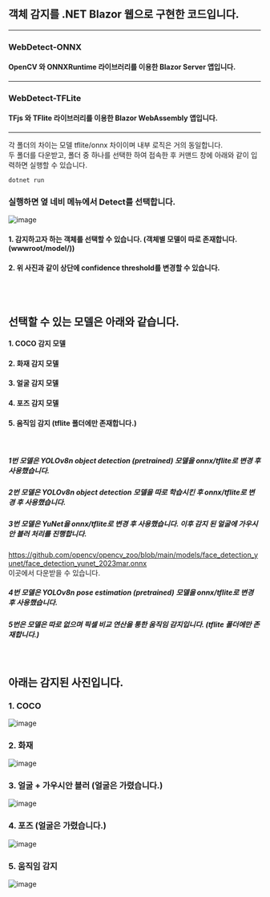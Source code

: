 ## 객체 감지를 .NET Blazor 웹으로 구현한 코드입니다.

-------
### WebDetect-ONNX 
#### OpenCV 와 ONNXRuntime 라이브러리를 이용한 Blazor Server 앱입니다.
-------
### WebDetect-TFLite
#### TFjs 와 TFlite 라이브러리를 이용한 Blazor WebAssembly 앱입니다.
-------

각 폴더의 차이는 모델 tflite/onnx 차이이며 내부 로직은 거의 동일합니다. <br/>
두 폴더를 다운받고, 폴더 중 하나를 선택한 하여 접속한 후 커맨드 창에 아래와 같이 입력하면 실행할 수 있습니다.

    dotnet run

### 실행하면 옆 네비 메뉴에서 Detect를 선택합니다.

![image](https://github.com/Aloe-droid/WebDetect/assets/103430477/d3ffef51-75f6-4c8d-ab33-a0d1ce71a898)

#### 1. 감지하고자 하는 객체를 선택할 수 있습니다. (객체별 모델이 따로 존재합니다. (wwwroot/model/))
#### 2. 위 사진과 같이 상단에 confidence threshold를 변경할 수 있습니다.
</br></br>
## 선택할 수 있는 모델은 아래와 같습니다.

#### 1. COCO 감지 모델
#### 2. 화재 감지 모델
#### 3. 얼굴 감지 모델
#### 4. 포즈 감지 모델
#### 5. 움직임 감지 (tflite 폴더에만 존재합니다.)
<br/>

##### 1번 모델은 YOLOv8n object detection (pretrained) 모델을 onnx/tflite로 변경 후 사용했습니다.

##### 2번 모델은 YOLOv8n object detection 모델을 따로 학습시킨 후 onnx/tflite로 변경 후 사용했습니다.

##### 3번 모델은 YuNet을 onnx/tflite로 변경 후 사용했습니다. 이후 감지 된 얼굴에 가우시안 블러 처리를 진행합니다. 

https://github.com/opencv/opencv_zoo/blob/main/models/face_detection_yunet/face_detection_yunet_2023mar.onnx 
<br/>
이곳에서 다운받을 수 있습니다.

##### 4번 모델은 YOLOv8n pose estimation (pretrained) 모델을 onnx/tflite로 변경 후 사용했습니다.

##### 5번은 모델은 따로 없으며 픽셀 비교 연산을 통한 움직임 감지입니다. (tflite 폴더에만 존재합니다.)

<br/>

## 아래는 감지된 사진입니다.

### 1. COCO
![image](https://github.com/Aloe-droid/WebDetect/assets/103430477/dd81e467-eb19-48d1-ae2b-fab39ce55f4d)
</br>
### 2. 화재
![image](https://github.com/Aloe-droid/WebDetect/assets/103430477/4fdc3af8-27bf-4d3a-b5f3-ee6811633ac4)
</br>
### 3. 얼굴 + 가우시안 블러 (얼굴은 가렸습니다.)
![image](https://github.com/Aloe-droid/WebDetect/assets/103430477/6d1ed538-f60a-4af2-b034-923e44cd3229)
</br>
### 4. 포즈 (얼굴은 가렸습니다.)
![image](https://github.com/Aloe-droid/WebDetect/assets/103430477/5e348af6-8045-407d-8281-d2bd8851ec9c)
</br>
### 5. 움직임 감지
![image](https://github.com/Aloe-droid/WebDetect/assets/103430477/a95d0d68-3492-4ad3-842a-0f0606b5fda5)



